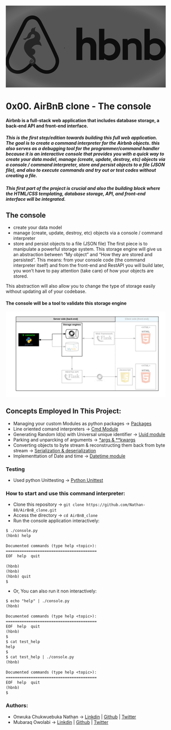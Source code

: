 
![Alt text](hbnb.png)  
# 0x00. AirBnB clone - The console
#### Airbnb is a full-stack web application that includes database storage, a back-end API and front-end interface.  
##### This is the first step/edition towards building this full web application. The goal is to create a command interpreter for the Airbnb objects. this also serves as a debugging tool for the programmer/command handler because it is an interactive console that provides you with a quick way to create your data model, manage (create, update, destroy, etc) objects via a console / command interpreter, store and persist objects to a file (JSON file), and also to execute commands and try out or test codes without creating a file.  
##### This first part of the project is crucial and also the building block where the HTML/CSS templating, database storage, API, and front-end interface will be integrated.
## The console
* create your data model
* manage (create, update, destroy, etc) objects via a console / command interpreter
* store and persist objects to a file (JSON file)
The first piece is to manipulate a powerful storage system. This storage engine will give us an abstraction between “My object” and “How they are stored and persisted”. This means: from your console code (the command interpreter itself) and from the front-end and RestAPI you will build later, you won’t have to pay attention (take care) of how your objects are stored.

This abstraction will also allow you to change the type of storage easily without updating all of your codebase.

#### The console will be a tool to validate this storage engine
![Alt text](console.png)
## Concepts Employed In This Project:  
* Managing your custom Modules as python packages -> [Packages](https://docs.python.org/3.4/tutorial/modules.html#packages)
* Line oriented comand interpreters -> [Cmd Module](https://docs.python.org/3.8/library/cmd.html#module-cmd)  
* Generating Random Id(s) with Universal unique identifier -> [Uuid module](https://docs.python.org/3.8/library/uuid.html#module-uuid)  
* Parking and unparcking of arguments -> [*args & **kwargs]()
* Converting objects to byte stream & reconstructing them back from byte stream -> [Serialization & deserialization](https://docs.python.org/3/library/json.html#module-json)  
* Implementtation of Date and time -> [Datetime module](https://docs.python.org/3.8/library/datetime.html#module-datetime)
### Testing  
* Used python Unittesting -> [Python Unittest](https://realpython.com/python-testing/)
### How to start and use this command interpreter:
* Clone this repository -> `git clone https://github.com/Nathan-88/AirBnB_clone.git`  
* Access the directory -> `cd AirBnB_clone`  
* Run the console application interactively:  
```
$ ./console.py
(hbnb) help

Documented commands (type help <topic>):
========================================
EOF  help  quit

(hbnb) 
(hbnb) 
(hbnb) quit
$
```  
* Or, You can also run it non interactively:   
```
$ echo "help" | ./console.py
(hbnb)

Documented commands (type help <topic>):
========================================
EOF  help  quit
(hbnb) 
$
$ cat test_help
help
$
$ cat test_help | ./console.py
(hbnb)

Documented commands (type help <topic>):
========================================
EOF  help  quit
(hbnb) 
$
```  
### Authors:
* Onwuka Chukwuebuka Nathan -> [Linkdin](https://www.linkedin.com/in/nathan-88-ebu/) | [Github](https://github.com/Nathan-88) | [Twitter](https://twitter.com/illchucks)
* Mubaraq Owolabi -> [Linkdin](https://www.linkedin.com/in/mubtunj/) | [Github](https://github.com/Nathan-88) | [Twitter](https://twitter.com/iam__leo) 
